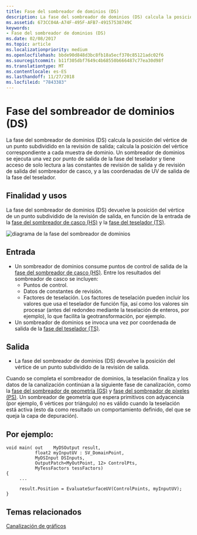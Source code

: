 ```yaml
---
title: Fase del sombreador de dominios (DS)
description: La fase del sombreador de dominios (DS) calcula la posición del vértice de un punto subdividido en la revisión de salida; calcula la posición del vértice correspondiente a cada muestra de dominio.
ms.assetid: 673CC04A-A74F-495F-AFB7-49157538749C
keywords:
- Fase del sombreador de dominios (DS)
ms.date: 02/08/2017
ms.topic: article
ms.localizationpriority: medium
ms.openlocfilehash: bbde90d848d3bc8fb18a5ecf370c85121adc02f6
ms.sourcegitcommit: b11f305dbf7649c4b68550b666487c77ea30d98f
ms.translationtype: MT
ms.contentlocale: es-ES
ms.lasthandoff: 11/27/2018
ms.locfileid: "7843383"
---
```

# <a name="domain-shader-ds-stage"></a>Fase del sombreador de dominios (DS)


La fase del sombreador de dominios (DS) calcula la posición del vértice de un punto subdividido en la revisión de salida; calcula la posición del vértice correspondiente a cada muestra de dominio. Un sombreador de dominios se ejecuta una vez por punto de salida de la fase del teselador y tiene acceso de solo lectura a las constantes de revisión de salida y de revisión de salida del sombreador de casco, y a las coordenadas de UV de salida de la fase del teselador.

## <a name="span-idpurposeandusesspanspan-idpurposeandusesspanspan-idpurposeandusesspanpurpose-and-uses"></a><span id="Purpose_and_uses"></span><span id="purpose_and_uses"></span><span id="PURPOSE_AND_USES"></span>Finalidad y usos


La fase del sombreador de dominios (DS) devuelve la posición del vértice de un punto subdividido de la revisión de salida, en función de la entrada de la [fase del sombreador de casco (HS)](hull-shader-stage--hs-.md) y la [fase del teselador (TS)](tessellator-stage--ts-.md).

![diagrama de la fase del sombreador de dominios](images/d3d11-domain-shader.png)

## <a name="span-idinputspanspan-idinputspanspan-idinputspaninput"></a><span id="Input"></span><span id="input"></span><span id="INPUT"></span>Entrada


-   Un sombreador de dominios consume puntos de control de salida de la [fase del sombreador de casco (HS)](hull-shader-stage--hs-.md). Entre los resultados del sombreador de casco se incluyen:
    -   Puntos de control.
    -   Datos de constantes de revisión.
    -   Factores de teselación. Los factores de teselación pueden incluir los valores que usa el teselador de función fija, así como los valores sin procesar (antes del redondeo mediante la teselación de enteros, por ejemplo), lo que facilita la geotransformación, por ejemplo.
-   Un sombreador de dominios se invoca una vez por coordenada de salida de la [fase del teselador (TS)](tessellator-stage--ts-.md).

## <a name="span-idoutputspanspan-idoutputspanspan-idoutputspanoutput"></a><span id="Output"></span><span id="output"></span><span id="OUTPUT"></span>Salida


-   La fase del sombreador de dominios (DS) devuelve la posición del vértice de un punto subdividido de la revisión de salida.

Cuando se completa el sombreador de dominios, la teselación finaliza y los datos de la canalización continúan a la siguiente fase de canalización, como la [fase del sombreador de geometría (GS)](geometry-shader-stage--gs-.md) y [fase del sombreador de píxeles (PS)](pixel-shader-stage--ps-.md). Un sombreador de geometría que espera primitivos con adyacencia (por ejemplo, 6 vértices por triángulo) no es válido cuando la teselación está activa (esto da como resultado un comportamiento definido, del que se queja la capa de depuración).

## <a name="span-idexamplespanspan-idexamplespanspan-idexamplespanexample"></a><span id="Example"></span><span id="example"></span><span id="EXAMPLE"></span>Por ejemplo:


```
void main( out    MyDSOutput result, 
           float2 myInputUV : SV_DomainPoint, 
           MyDSInput DSInputs,
           OutputPatch<MyOutPoint, 12> ControlPts, 
           MyTessFactors tessFactors)
{
     ...

     result.Position = EvaluateSurfaceUV(ControlPoints, myInputUV);
}
```

## <a name="span-idrelated-topicsspanrelated-topics"></a><span id="related-topics"></span>Temas relacionados


[Canalización de gráficos](graphics-pipeline.md)

 

 




